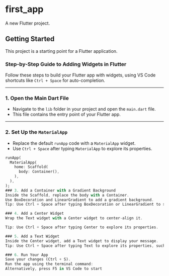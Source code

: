 # first_app

A new Flutter project.

## Getting Started

This project is a starting point for a Flutter application.

### Step-by-Step Guide to Adding Widgets in Flutter

Follow these steps to build your Flutter app with widgets, using VS Code shortcuts like `Ctrl + Space` for auto-completion.

---

### 1. **Open the Main Dart File**
   - Navigate to the `lib` folder in your project and open the `main.dart` file.
   - This file contains the entry point of your Flutter app.

---

### 2. **Set Up the `MaterialApp`**
   - Replace the default `runApp` code with a `MaterialApp` widget.
   - Use `Ctrl + Space` after typing `MaterialApp` to explore its properties.

   ```dart
   runApp(
     MaterialApp(
       home: Scaffold(
         body: Container(),
       ),
     ),
   );
### 3. Add a Container with a Gradient Background
Inside the Scaffold, replace the body with a Container.
Use BoxDecoration and LinearGradient to add a gradient background.
Tip: Use Ctrl + Space after typing BoxDecoration or LinearGradient to see available options.

### 4. Add a Center Widget
Wrap the Text widget with a Center widget to center-align it.

Tip: Use Ctrl + Space after typing Center to explore its properties.

### 5. Add a Text Widget
Inside the Center widget, add a Text widget to display your message.
Tip: Use Ctrl + Space after typing Text to explore its properties, such as style for customizing fonts.

### 6. Run Your App
Save your changes (Ctrl + S).
Run the app using the terminal command:
Alternatively, press F5 in VS Code to start 


